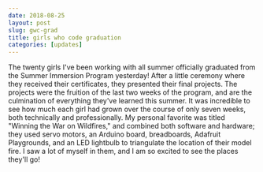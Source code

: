 ```yaml
---
date: 2018-08-25
layout: post
slug: gwc-grad
title: girls who code graduation
categories: [updates]
---
```

The twenty girls I've been working with all summer officially graduated from the Summer Immersion Program yesterday! After a little ceremony where they received their certificates, they presented their final projects. The projects were the fruition of the last two weeks of the program, and are the culmination of everything they've learned this summer. It was incredible to see how much each girl had grown over the course of only seven weeks, both technically and professionally. My personal favorite was titled "Winning the War on Wildfires," and combined both software and hardware; they used servo motors, an Arduino board, breadboards, Adafruit Playgrounds, and an LED lightbulb to triangulate the location of their model fire. I saw a lot of myself in them, and I am so excited to see the places they'll go!
